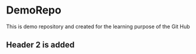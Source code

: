 # DemoRepo
This is demo repository and created for the learning purpose of the Git Hub
## Header 2 is added 
